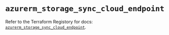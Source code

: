 # `azurerm_storage_sync_cloud_endpoint`

Refer to the Terraform Registory for docs: [`azurerm_storage_sync_cloud_endpoint`](https://www.terraform.io/docs/providers/azurerm/r/storage_sync_cloud_endpoint).
